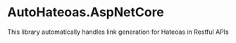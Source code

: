 # AutoHateoas.AspNetCore

This library automatically handles link generation for Hateoas in Restful APIs
